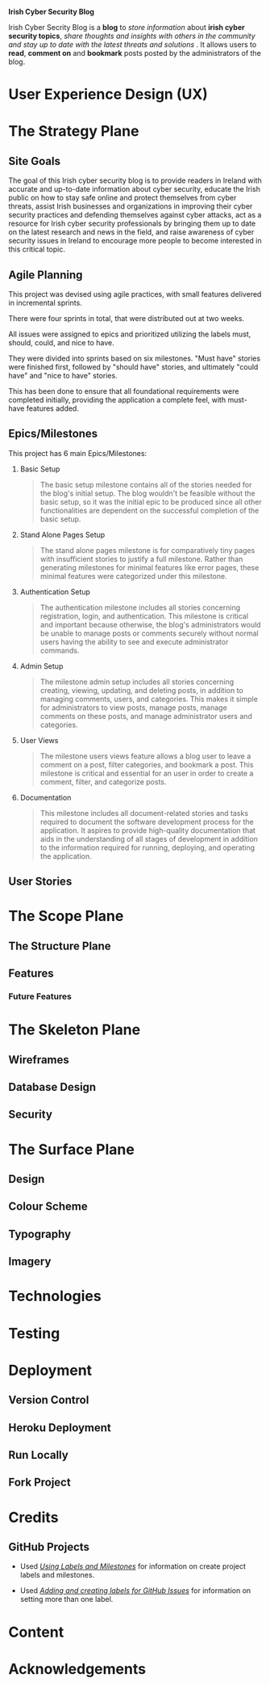 **Irish Cyber Security Blog**

Irish Cyber Secrity Blog is a **blog** to *store information* about **irish cyber security topics**, *share thoughts and insights with others in the community and stay up to date with the latest threats and solutions* .
It allows users to **read**, **comment on** and **bookmark** posts posted by the administrators of the blog.

# User Experience Design (UX)

  

# The Strategy Plane

  

## Site Goals

 The goal of this Irish cyber security blog is to provide readers in Ireland with accurate and up-to-date information about cyber security, educate the Irish public on how to stay safe online and protect themselves from cyber threats, assist Irish businesses and organizations in improving their cyber security practices and defending themselves against cyber attacks, act as a resource for Irish cyber security professionals by bringing
them up to date on the latest research and news in the field, and raise awareness of cyber security issues in Ireland to encourage more people to become interested in this critical topic.

## Agile Planning

This project was devised using agile practices, with small features delivered in incremental sprints.

There were four sprints in total, that were distributed out at two weeks.

All issues were assigned to epics and prioritized utilizing the labels must, should, could, and nice to have.

They were divided into sprints based on six milestones. "Must have" stories were finished first, followed by "should have" stories, and ultimately "could have" and "nice to have" stories.

This has been done to ensure that all foundational requirements were completed initially, providing the application a complete feel, with must-have features added.

## Epics/Milestones

This project has 6 main Epics/Milestones:

 1. Basic Setup

    > The basic setup milestone contains all of the stories needed for the blog's initial setup.
    The blog wouldn't be feasible without the basic setup, so it was the initial epic to
    be produced since all other functionalities are dependent on the successful completion
    of the basic setup.

 1. Stand Alone Pages Setup

    > The stand alone pages milestone is for comparatively tiny pages with insufficient stories
    to justify a full milestone. Rather than generating milestones for minimal features like
    error pages, these minimal features were categorized under this milestone.

 1. Authentication Setup

    >The authentication milestone includes all stories concerning registration, login, and
    authentication. This milestone is critical and important because otherwise, the blog's
    administrators would be unable to manage posts or comments securely without normal users
    having the ability to see and execute administrator commands.

 1. Admin Setup

    >The milestone admin setup includes all stories concerning creating, viewing, updating, and
    deleting posts, in addition to managing comments, users, and categories. This makes it
    simple for administrators to view posts, manage posts, manage comments on these posts,
    and manage administrator users and categories.

 1. User Views

    > The milestone users views feature allows a blog user to leave a comment on a post,
    filter categories, and bookmark a post. This milestone is critical and essential for
    an user in order to create a comment, filter, and categorize posts.

 1. Documentation

    > This milestone includes all document-related stories and tasks required to
    document the software development process for the application. It aspires to
    provide high-quality documentation that aids in the understanding of all stages of
    development in addition to the information required for running, deploying, 
    and operating the application.

## User Stories

# The Scope Plane

## The Structure Plane

## Features

### Future Features

# The Skeleton Plane

## Wireframes

## Database Design

## Security

# The Surface Plane

## Design

## Colour Scheme

## Typography

## Imagery

# Technologies

# Testing

# Deployment

## Version Control

## Heroku Deployment

## Run Locally

## Fork Project

# Credits

## GitHub Projects

* Used *[Using Labels and Milestones](https://docs.github.com/en/issues/using-labels-and-milestones-to-track-work/managing-labels)* for information on create project labels and milestones.

* Used *[Adding and creating labels for GitHub Issues](https://www.youtube.com/watch?v=KoFBpfSFmuY)* for information on setting more than one label.

# Content
 
# Acknowledgements